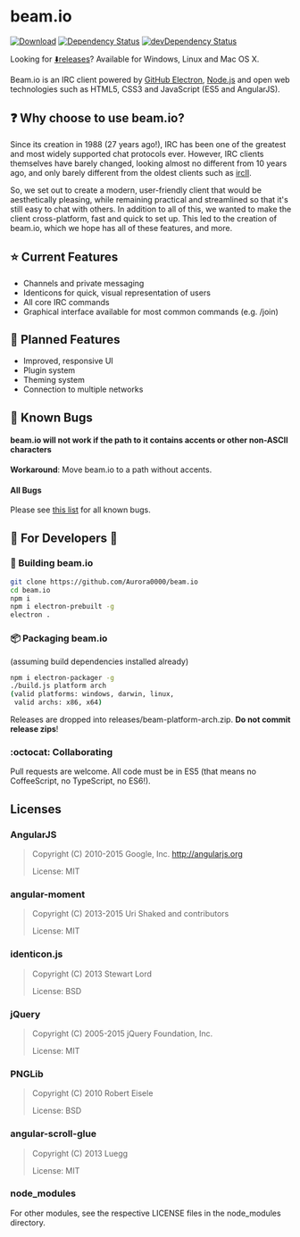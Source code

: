 # beam.io
[![Download](https://img.shields.io/badge/release-v0.1.0--alpha4-blue.svg)](https://github.com/Aurora0000/beam.io/releases/latest)
[![Dependency Status](https://david-dm.org/Aurora0000/beam.io.svg)](https://david-dm.org/Aurora0000/beam.io)
[![devDependency Status](https://david-dm.org/Aurora0000/beam.io/dev-status.svg)](https://david-dm.org/Aurora0000/beam.io#info=devDependencies)

Looking for [:arrow_down:releases](https://github.com/Aurora0000/beam.io/releases)? Available for Windows, Linux and Mac OS X.

Beam.io is an IRC client powered by
[GitHub Electron](https://github.com/atom/electron),
[Node.js](https://nodejs.org) and open web technologies such as HTML5, CSS3
and JavaScript (ES5 and AngularJS).


## :question: Why choose to use beam.io?
Since its creation in 1988 (27 years ago!), IRC has been one of the greatest
and most widely supported chat protocols ever. However, IRC clients themselves
have barely changed, looking almost no different from 10 years ago, and only
barely different from the oldest clients such as
[ircII](https://upload.wikimedia.org/wikipedia/commons/9/94/Ircii.png).

So, we set out to create a modern, user-friendly client that would be
aesthetically pleasing, while remaining practical and streamlined so that
it's still easy to chat with others. In addition to all of this, we wanted to
make the client cross-platform, fast and quick to set up. This led to the
creation of beam.io, which we hope has all of these features, and more.

## :star: Current Features
- Channels and private messaging
- Identicons for quick, visual representation of users
- All core IRC commands
- Graphical interface available for most common commands (e.g. /join)

## :notebook_with_decorative_cover: Planned Features
- Improved, responsive UI
- Plugin system
- Theming system
- Connection to multiple networks

## :bug: Known Bugs
#### beam.io will not work if the path to it contains accents or other non-ASCII characters
**Workaround**: Move beam.io to a path without accents.

#### All Bugs
Please see [this list](https://github.com/Aurora0000/beam.io/labels/bug) for all known bugs.


## :construction: For Developers :construction:
### :wrench: Building beam.io

```bash
git clone https://github.com/Aurora0000/beam.io
cd beam.io
npm i
npm i electron-prebuilt -g
electron .
```

### :package: Packaging beam.io
(assuming build dependencies installed already)
```bash
npm i electron-packager -g
./build.js platform arch
(valid platforms: windows, darwin, linux,
 valid archs: x86, x64)
```

Releases are dropped into releases/beam-platform-arch.zip. **Do not commit
release zips**!

### :octocat: Collaborating
Pull requests are welcome. All code must be in ES5 (that means no
CoffeeScript, no TypeScript, no ES6!).


## Licenses
### AngularJS
> Copyright (C) 2010-2015 Google, Inc. http://angularjs.org
>
> License: MIT

### angular-moment
> Copyright (C) 2013-2015 Uri Shaked and contributors
>
> License: MIT

### identicon.js
> Copyright (C) 2013 Stewart Lord
>
> License: BSD

### jQuery
> Copyright (C) 2005-2015 jQuery Foundation, Inc.
>
> License: MIT

### PNGLib
> Copyright (C) 2010 Robert Eisele
>
> License: BSD

### angular-scroll-glue
> Copyright (C) 2013 Luegg
>
> License: MIT

### node_modules
For other modules, see the respective LICENSE files in the node_modules
directory.
